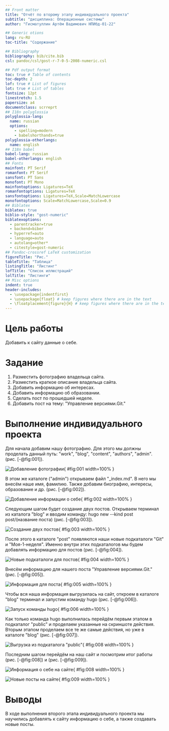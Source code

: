 ```yaml
---
## Front matter
title: "Отчёт по второму этапу индивидуального проекта"
subtitle: "дисциплина: Операционные системы"
author: "Гисматуллин Артём Вадимович НПИбд-01-22"

## Generic otions
lang: ru-RU
toc-title: "Содержание"

## Bibliography
bibliography: bib/cite.bib
csl: pandoc/csl/gost-r-7-0-5-2008-numeric.csl

## Pdf output format
toc: true # Table of contents
toc-depth: 2
lof: true # List of figures
lot: true # List of tables
fontsize: 12pt
linestretch: 1.5
papersize: a4
documentclass: scrreprt
## I18n polyglossia
polyglossia-lang:
  name: russian
  options:
	- spelling=modern
	- babelshorthands=true
polyglossia-otherlangs:
  name: english
## I18n babel
babel-lang: russian
babel-otherlangs: english
## Fonts
mainfont: PT Serif
romanfont: PT Serif
sansfont: PT Sans
monofont: PT Mono
mainfontoptions: Ligatures=TeX
romanfontoptions: Ligatures=TeX
sansfontoptions: Ligatures=TeX,Scale=MatchLowercase
monofontoptions: Scale=MatchLowercase,Scale=0.9
## Biblatex
biblatex: true
biblio-style: "gost-numeric"
biblatexoptions:
  - parentracker=true
  - backend=biber
  - hyperref=auto
  - language=auto
  - autolang=other*
  - citestyle=gost-numeric
## Pandoc-crossref LaTeX customization
figureTitle: "Рис."
tableTitle: "Таблица"
listingTitle: "Листинг"
lofTitle: "Список иллюстраций"
lolTitle: "Листинги"
## Misc options
indent: true
header-includes:
  - \usepackage{indentfirst}
  - \usepackage{float} # keep figures where there are in the text
  - \floatplacement{figure}{H} # keep figures where there are in the text
---
```


# Цель работы

Добавить к сайту данные о себе.

# Задание

1. Разместить фотографию владельца сайта.
2. Разместить краткое описание владельца сайта.
3. Добавить информацию об интересах.
4. Добавить информацию об образовании.
5. Сделать пост по прошедшей неделе.
6. Добавить пост на тему: "Управление версиями.Git."

# Выполнение индивидуального проекта

Для начала добавим нашу фотографию. Для этого мы должны проделать данный путь: "work", "blog", "content", "authors", "admin". (рис. [-@fig:001]).

![Добавление фотографии](image/01.png){ #fig:001 width=100% }

В этом же каталоге ("admin") открываем файл "_index.md". В него мы внесём наше имя, фамилию. Также добавим биографию, интересы, образование и др. (рис. [-@fig:002]).

![Добавление информации о себе](image/02.png){ #fig:002 width=100% }

Следующим шагом будет создание двух постов. Открываем терминал из каталога "blog" и вводим команду: hugo new --kind post post/(название поста) (рис. [-@fig:003]).

![Создание двух постов](image/03.png){ #fig:003 width=100% }

После этого в каталоге "post" появляются наши новые подкаталоги "Git" и "Моя-1-неделя". Именно внутри этих подкаталогов мы будем добавлять информацию для постов (рис. [-@fig:004]).

![Новые подкаталоги для постов](image/04.png){ #fig:004 width=100% }

Внесём информацию для нашего поста "Управление версиями.Git." (рис. [-@fig:005]).

![Информация для поста](image/05.png){ #fig:005 width=100% }

Чтобы вся наша информация выгрузилась на сайт, откроем в каталоге "blog" терминал и запустим команду hugo (рис. [-@fig:006]).

![Запуск команды hugo](image/06.png){ #fig:006 width=100% }

Как только команда hugo выполнилась перейдём первым этапом в подкаталог "public" и проделаем указанные на скриншоте действия. Вторым этапом проделаем все те же самые действия, но уже в каталоге "blog" (рис. [-@fig:007]).

![Выгрузка из подкаталога "public"](image/07.png){ #fig:008 width=100% }

Последним шагом перейдём на наш сайт и посмотрим итог работы (рис. [-@fig:008]) и (рис. [-@fig:009]). 

![Информация о себе на сайте](image/08.png){ #fig:008 width=100% }

![Новые посты на сайте](image/09.png){ #fig:009 width=100% }

# Выводы

В ходе выполнения второго этапа индивидуального проекта мы научились добавлять к сайту информацию о себе, а также создавать новые посты.

